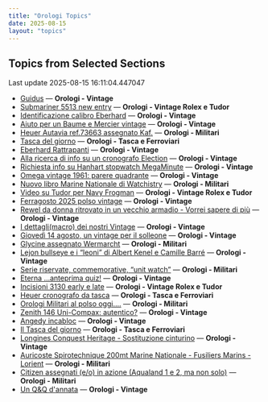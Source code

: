 ```yaml
---
title: "Orologi Topics"
date: 2025-08-15
layout: "topics"
---
```


## Topics from Selected Sections

Last update 2025-08-15 16:11:04.447047

- [Guidus](https://orologi.forumfree.it/?t=80789694) — **Orologi - Vintage**
- [Submariner 5513 new entry](https://orologi.forumfree.it/?t=80758006) — **Orologi - Vintage Rolex e Tudor**
- [Identificazione calibro Eberhard](https://orologi.forumfree.it/?t=80791105) — **Orologi - Vintage**
- [Aiuto per un Baume e Mercier vintage](https://orologi.forumfree.it/?t=80789983) — **Orologi - Vintage**
- [Heuer Autavia ref.73663 assegnato Kaf.](https://orologi.forumfree.it/?t=80760749) — **Orologi - Militari**
- [Tasca del giorno](https://orologi.forumfree.it/?t=80789645) — **Orologi - Tasca e Ferroviari**
- [Eberhard Rattrapanti](https://orologi.forumfree.it/?t=77640543) — **Orologi - Vintage**
- [Alla ricerca di info su un cronografo Election](https://orologi.forumfree.it/?t=80790840) — **Orologi - Vintage**
- [Richiesta info su Hanhart stopwatch MegaMinute](https://orologi.forumfree.it/?t=80790773) — **Orologi - Vintage**
- [Omega vintage 1961: parere quadrante](https://orologi.forumfree.it/?t=79624136) — **Orologi - Vintage**
- [Nuovo libro Marine Nationale di Watchistry](https://orologi.forumfree.it/?t=80762898) — **Orologi - Militari**
- [Video su Tudor per Navy Frogman](https://orologi.forumfree.it/?t=80772589) — **Orologi - Vintage Rolex e Tudor**
- [Ferragosto 2025 polso vintage](https://orologi.forumfree.it/?t=80790901) — **Orologi - Vintage**
- [Rewel da donna ritrovato in un vecchio armadio - Vorrei sapere di più](https://orologi.forumfree.it/?t=80790490) — **Orologi - Vintage**
- [I dettagli(macro) dei nostri Vintage](https://orologi.forumfree.it/?t=80396891) — **Orologi - Vintage**
- [Giovedì 14 agosto, un vintage per il solleone](https://orologi.forumfree.it/?t=80790050) — **Orologi - Vintage**
- [Glycine assegnato Wermarcht](https://orologi.forumfree.it/?t=80719676) — **Orologi - Militari**
- [Lejon bullseye e i “leoni” di Albert Kenel e Camille Barré](https://orologi.forumfree.it/?t=80791068) — **Orologi - Vintage**
- [Serie riservate, commemorative, “unit watch”](https://orologi.forumfree.it/?t=70708713) — **Orologi - Militari**
- [Eterna ...anteprima quiz!](https://orologi.forumfree.it/?t=80660771) — **Orologi - Vintage**
- [Incisioni 3130 early e late](https://orologi.forumfree.it/?t=80790837) — **Orologi - Vintage Rolex e Tudor**
- [Heuer cronografo da tasca](https://orologi.forumfree.it/?t=76681876) — **Orologi - Tasca e Ferroviari**
- [Orologi Militari al polso oggi….](https://orologi.forumfree.it/?t=80440118) — **Orologi - Militari**
- [Zenith 146 Uni-Compax: autentico?](https://orologi.forumfree.it/?t=80790233) — **Orologi - Vintage**
- [Angedy incabloc](https://orologi.forumfree.it/?t=80787776) — **Orologi - Vintage**
- [Il Tasca del giorno](https://orologi.forumfree.it/?t=80702163) — **Orologi - Tasca e Ferroviari**
- [Longines Conquest Heritage - Sostituzione cinturino](https://orologi.forumfree.it/?t=80791165) — **Orologi - Vintage**
- [Auricoste Spirotechnique 200mt Marine Nationale - Fusiliers Marins - Lorient](https://orologi.forumfree.it/?t=74585650) — **Orologi - Militari**
- [Citizen assegnati (e/o) in azione (Aqualand 1 e 2, ma non solo)](https://orologi.forumfree.it/?t=77358351) — **Orologi - Militari**
- [Un Q&Q d'annata](https://orologi.forumfree.it/?t=80790003) — **Orologi - Vintage**
